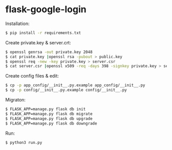 # flask-google-login

Installation:
```bash
$ pip install -r requirements.txt
```

Create private.key & server.crt:
```bash
$ openssl genrsa -out private.key 2048
$ cat private.key |openssl rsa -pubout > public.key
$ openssl req -new -key private.key > server.csr
$ cat server.csr |openssl x509 -req -days 398 -signkey private.key > server.crt
```

Create config files & edit:
```bash
$ cp -p app_config/__init__.py.example app_config/__init__.py
$ cp -p config/__init__.py.example config/__init__.py
```

Migraton:
```bash
$ FLASK_APP=manage.py flask db init
$ FLASK_APP=manage.py flask db migrate
$ FLASK_APP=manage.py flask db upgrade
$ FLASK_APP=manage.py flask db downgrade
```

Run:
```bash
$ python3 run.py
```
